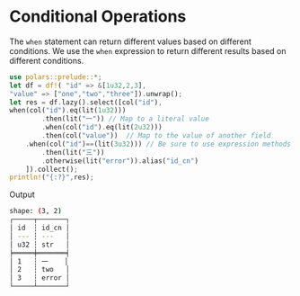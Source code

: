 # Conditional Operations
The `when` statement can return different values based on different conditions. We use the `when` expression to return different results based on different conditions.

```rust
use polars::prelude::*;
let df = df!( "id" => &[1u32,2,3],
"value" => ["one","two","three"]).unwrap();
let res = df.lazy().select([col("id"),
when(col("id").eq(lit(1u32)))
        .then(lit("一")) // Map to a literal value
        .when(col("id").eq(lit(2u32)))
        .then(col("value"))  // Map to the value of another field
    .when(col("id")==(lit(3u32))) // Be sure to use expression methods for comparison, not basic operators( ==,>,<). Basic operators will result in the comparison being false. Basic operators cause the Rust compiler to compare the underlying memory of two expression objects, rather than having the comparison executed by the Polars expression executor.
        .then(lit("三"))
        .otherwise(lit("error")).alias("id_cn")
    ]).collect();
println!("{:?}",res);
```

Output
```bash
shape: (3, 2)
┌─────┬───────┐
│ id  ┆ id_cn │
│ --- ┆ ---   │
│ u32 ┆ str   │
╞═════╪═══════╡
│ 1   ┆ 一    │
│ 2   ┆ two   │
│ 3   ┆ error │
└─────┴───────┘
```